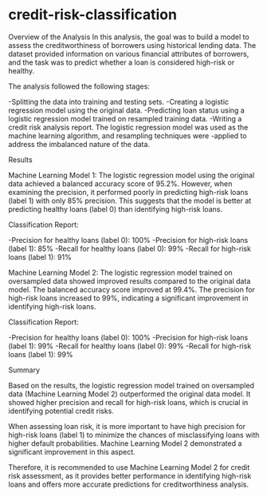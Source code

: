 # credit-risk-classification

Overview of the Analysis
In this analysis, the goal was to build a model to assess the creditworthiness of borrowers using historical lending data. The dataset provided information on various financial attributes of borrowers, and the task was to predict whether a loan is considered high-risk or healthy.

The analysis followed the following stages:

-Splitting the data into training and testing sets.
-Creating a logistic regression model using the original data.
-Predicting loan status using a logistic regression model trained on resampled training data.
-Writing a credit risk analysis report. The logistic regression model was used as the machine learning algorithm, and resampling techniques were -applied to address the imbalanced nature of the data.

Results

Machine Learning Model 1: The logistic regression model using the original data achieved a balanced accuracy score of 95.2%. However, when examining the precision, it performed poorly in predicting high-risk loans (label 1) with only 85% precision. This suggests that the model is better at predicting healthy loans (label 0) than identifying high-risk loans.

Classification Report:

-Precision for healthy loans (label 0): 100%
-Precision for high-risk loans (label 1): 85%
-Recall for healthy loans (label 0): 99%
-Recall for high-risk loans (label 1): 91%

Machine Learning Model 2: The logistic regression model trained on oversampled data showed improved results compared to the original data model. The balanced accuracy score improved at 99.4%. The precision for high-risk loans increased to 99%, indicating a significant improvement in identifying high-risk loans.

Classification Report:

-Precision for healthy loans (label 0): 100%
-Precision for high-risk loans (label 1): 99%
-Recall for healthy loans (label 0): 99%
-Recall for high-risk loans (label 1): 99%

Summary

Based on the results, the logistic regression model trained on oversampled data (Machine Learning Model 2) outperformed the original data model. It showed higher precision and recall for high-risk loans, which is crucial in identifying potential credit risks.

When assessing loan risk, it is more important to have high precision for high-risk loans (label 1) to minimize the chances of misclassifying loans with higher default probabilities. Machine Learning Model 2 demonstrated a significant improvement in this aspect.

Therefore, it is recommended to use Machine Learning Model 2 for credit risk assessment, as it provides better performance in identifying high-risk loans and offers more accurate predictions for creditworthiness analysis.